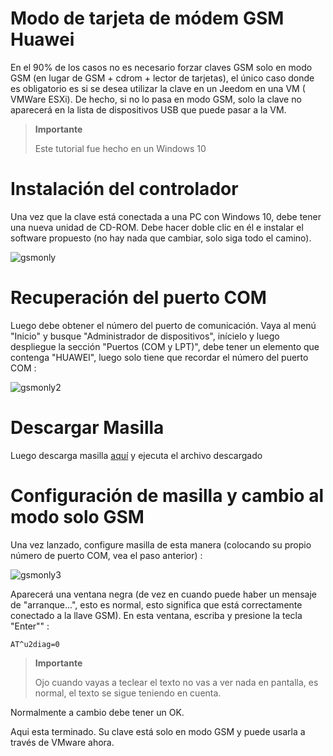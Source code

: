 # Modo de tarjeta de módem GSM Huawei

En el 90% de los casos no es necesario forzar claves GSM solo en modo GSM (en lugar de GSM + cdrom + lector de tarjetas), el único caso donde es obligatorio es si se desea utilizar la clave en un Jeedom en una VM ( VMWare ESXi). De hecho, si no lo pasa en modo GSM, solo la clave no aparecerá en la lista de dispositivos USB que puede pasar a la VM.

> **Importante**
>
> Este tutorial fue hecho en un Windows 10

# Instalación del controlador

Una vez que la clave está conectada a una PC con Windows 10, debe tener una nueva unidad de CD-ROM. Debe hacer doble clic en él e instalar el software propuesto (no hay nada que cambiar, solo siga todo el camino).

![gsmonly](images/gsmonly.PNG)

# Recuperación del puerto COM

Luego debe obtener el número del puerto de comunicación. Vaya al menú "Inicio" y busque "Administrador de dispositivos", inícielo y luego despliegue la sección "Puertos (COM y LPT)", debe tener un elemento que contenga "HUAWEI", luego solo tiene que recordar el número del puerto COM :

![gsmonly2](images/gsmonly2.PNG)

# Descargar Masilla

Luego descarga masilla [aquí](https://the.earth.li/~sgtatham/putty/latest/x86/putty.exe) y ejecuta el archivo descargado

# Configuración de masilla y cambio al modo solo GSM

Una vez lanzado, configure masilla de esta manera (colocando su propio número de puerto COM, vea el paso anterior) :

![gsmonly3](images/gsmonly3.PNG)

Aparecerá una ventana negra (de vez en cuando puede haber un mensaje de "arranque...", esto es normal, esto significa que está correctamente conectado a la llave GSM). En esta ventana, escriba y presione la tecla "Enter"" :

``AT^u2diag=0``

> **Importante**
>
> Ojo cuando vayas a teclear el texto no vas a ver nada en pantalla, es normal, el texto se sigue teniendo en cuenta.

Normalmente a cambio debe tener un OK.

Aqui esta terminado. Su clave está solo en modo GSM y puede usarla a través de VMware ahora.
